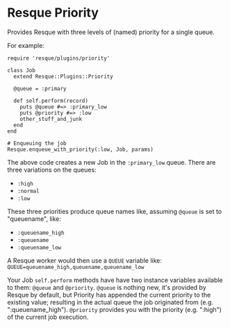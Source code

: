 Resque Priority
================

Provides Resque with three levels of (named) priority for a single queue.

For example:
    
    require 'resque/plugins/priority'
    
    class Job
      extend Resque::Plugins::Priority

      @queue = :primary

      def self.perform(record)
        puts @queue #=> :primary_low
        puts @priority #=> :low
        other_stuff_and_junk
      end
    end
    
    # Enqueuing the job
    Resque.enqueue_with_priority(:low, Job, params)

The above code creates a new Job in the `:primary_low` queue. There are three variations on the queues:

* `:high`
* `:normal`
* `:low`

These three priorities produce queue names like, assuming `@queue` is set to "queuename", like:

* `:queuename_high`
* `:queuename`
* `:queuename_low`

A Resque worker would then use a `QUEUE` variable like: `QUEUE=queuename_high,queuename,queuename_low`

Your Job `self.perform` methods have have two instance variables available to them: `@queue` and `@priority`. `@queue` is nothing new, it's provided by Resque by default, but Priority has appended the current priority to the existing value; resulting in the actual queue the job originated from (e.g. ":queuename_high"). `@priority` provides you with the priority (e.g. ":high") of the current job execution.
